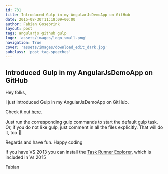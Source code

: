 ```yaml
---
id: 731
title: Introduced Gulp in my AngularJsDemoApp on GitHub
date: 2015-08-30T11:18:09+00:00
author: Fabian Gosebrink
layout: post
tags: angularjs github gulp 
logo: 'assets/images/logo_small.png'
navigation: True
cover: 'assets/images/download_edit_dark.jpg'
subclass: 'post tag-speeches'
---
```


## Introduced Gulp in my AngularJsDemoApp on GitHub

Hey folks,

I just introduced Gulp in my AngularJsDemoApp on GitHub.

Check it out [here](https://github.com/FabianGosebrink/AngularJsDemoApp).

Just run the corresponding gulp commands to start the default gulp task. Or, if you do not like gulp, just comment in all the files explicitly. That will do it, too 🙂

Regards and have fun. Happy coding

If you have VS 2013 you can install the [Task Runner Explorer](https://visualstudiogallery.msdn.microsoft.com/8e1b4368-4afb-467a-bc13-9650572db708), which is included in Vs 2015

Fabian
